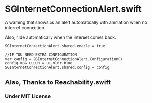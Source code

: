 # SGInternetConnectionAlert.swift



A warning that shows as an alert automatically with animation when no internet connection. 

Also, hide automatically when the internet comes back.

```
SGInternetConnectionAlert.shared.enable = true  

//IF YOU NEED EXTRA CONFIGURATION
var config = SGInternetConnectionAlert.Configuration()
config.kBG_COLOR = UIColor.blue
SGInternetConnectionAlert.shared.config = config
```

## Also, Thanks to Reachability.swift

### Under MIT License
